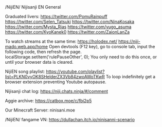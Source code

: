 /NijiEN/ Nijisanji EN General

Graduated livers:
https://twitter.com/PomuRainpuff
https://twitter.com/Selen_Tatsuki
https://twitter.com/NinaKosaka
https://twitter.com/Mysta_Rias
https://twitter.com/yugo_asuma
https://twitter.com/KyoKanek0
https://twitter.com/ZaionLanZa

To watch streams at the same time:
https://holodex.net/
https://niji-mado.web.app/home
Open devtools (F12 key), go to console tab, input the following code, then refresh the page.
localStorage.setItem('rulePauseOther', 0);
You only need to do this once, or until your browser data is cleared.

NijiEN song playlist:
https://youtube.com/playlist?list=PLKN0vyOK8SHelderZX3Vb84zwoAWoTKwR
To loop indefinitely get a browser extension preventing Youtube autopause.

Nijisanji chat log:
https://niji.chats.ninja/#/comment

Aggie archive:
https://catbox.moe/c/fbi2p5

Our Minecraft Server:
ninisani.moe

/NijiEN/ fangame VN:
https://dullachan.itch.io/ninisanni-scenario